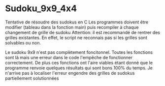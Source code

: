 # Sudoku_9x9_4x4
Tentative de résoudre des sudokus en C
Les programmes doivent être modifier (tableau dans la fonction main)  puis recompiler à chaque changement de grille de sudoku
Attention: il est recommandé de rentrer des grilles existantes. En effet, le script ne reconnais pas si les grilles sont solvables ou non.

Le sudoku 9x9 n'est pas complètement foncitonnel. Toutes les fonctions sont là mais une erreur dans le code l'empêche de fonctionner correctement. De plus ces fonctions ont l'aire viables étant donné que le programme renvoie quelques résultats qui sont bons 100% du temps.
Je n'arrive pas à localiser l'erreur engendre des grilles de sudokus partiellement solutionnées
